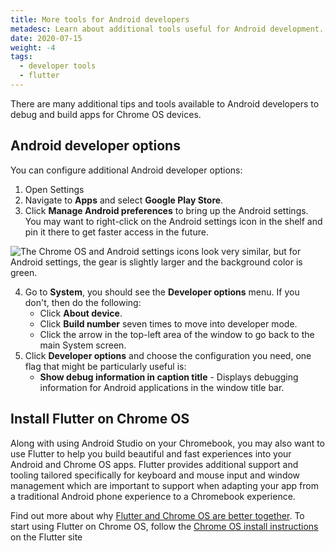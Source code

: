 ```yaml
---
title: More tools for Android developers
metadesc: Learn about additional tools useful for Android development.
date: 2020-07-15
weight: -4
tags:
  - developer tools
  - flutter
---
```


There are many additional tips and tools available to Android developers to debug and build apps for Chrome OS devices.

## Android developer options

You can configure additional Android developer options:

1.  Open Settings
2.  Navigate to **Apps** and select **Google Play Store**.
3.  Click **Manage Android preferences** to bring up the Android settings. You may want to right-click on the Android settings icon in the shelf and pin it there to get faster access in the future.

![The Chrome OS and Android settings icons look very similar, but for Android settings, the gear is slightly larger and the background color is green.](/images/develop/android/developer-options/android_settings.png)

4.  Go to **System**, you should see the **Developer options** menu. If you don't, then do the following:
    - Click **About device**.
    - Click **Build number** seven times to move into developer mode.
    - Click the arrow in the top-left area of the window to go back to the main System screen.
5.  Click **Developer options** and choose the configuration you need, one flag that might be particularly useful is:
    - **Show debug information in caption title** - Displays debugging information for Android applications in the window title bar.

## Install Flutter on Chrome OS

Along with using Android Studio on your Chromebook, you may also want to use Flutter to help you build beautiful and fast experiences into your Android and Chrome OS apps. Flutter provides additional support and tooling tailored specifically for keyboard and mouse input and window management which are important to support when adapting your app from a traditional Android phone experience to a Chromebook experience.

Find out more about why [Flutter and Chrome OS are better together](/{{locale.code}}/posts/flutter-and-chromeos-better-together). To start using Flutter on Chrome OS, follow the [Chrome OS install instructions](https://flutter.dev/docs/get-started/install/chromeos) on the Flutter site

